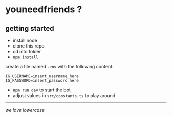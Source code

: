 # youneedfriends ?

## getting started

- install node
- clone this repo
- cd into folder
- `npm install`

create a file named `.env` with the following content:
```env
IG_USERNAME=insert_username_here
IG_PASSWORD=insert_password here
```

- `npm run dev` to start the bot
- adjust values in `src/constants.ts` to play around

---

_we love lowercase_
